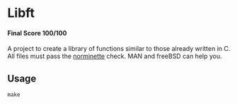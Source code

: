# Libft
 #### Final Score 100/100
 A project to create a library of functions similar to those already written in C. All files must pass the [norminette](https://github.com/42School/norminette) check.
 MAN and freeBSD can help you.
 ## Usage
 ```make```
